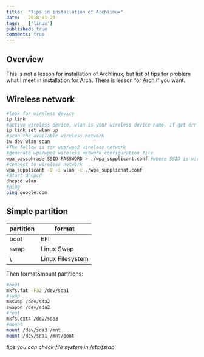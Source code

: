 ```yaml
---
title:  "Tips in installation of Archlinux"
date:   2018-01-23
tags:   ['linux']
published: true
comments: true
---
```


## Overview

This is not a lesson for installation of Archlinux,
but list of tips for problem what I meet in installation for Arch.
There is lesson for [Arch](www.archlinux.org),if you want.

## Wireless network

```bash
#look for wireless device
ip link
#active wireless device, wlan is your wireless device name, if get err maybe install firmware for device
ip link set wlan up
#scan the available wireless network
iw dev wlan scan
#The fellow is for wpa/wpa2 wireless network
#generate wpa/wpa2 wireless network configuration file
wpa_passphrase SSID PASSWORD > ./wpa_supplicant.conf #where SSID is wireless network name, PASSWORD is key for wireless network
#connect to wireless network
wpa_supplicant -B -i wlan -c ./wpa_supplicnat.conf
#Start dhcpcd
dhcpcd wlan
#ping
ping google.com
```

## Simple partition

partition|format
---------|------
boot     |EFI
swap     |Linux Swap
\        |Linux Filesystem

Then format&mount partitions:


```bash
#boot
mkfs.fat -F32 /dev/sda1
#swap
mkswap /dev/sda2
swapon /dev/sda2
#root
mkfs.ext4 /dev/sda3
#mount
mount /dev/sda3 /mnt
mount /dev/sda1 /mnt/boot
```

*tips:you can check file system in /etc/fstab*

